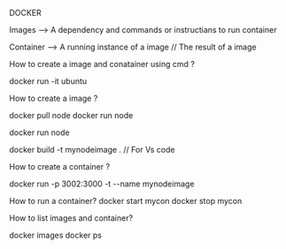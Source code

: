 DOCKER 

Images --> A dependency and commands or instructians to run container

Container --> A running instance of a image  // The result of a image

How to create a image and conatainer using cmd ?

docker run -it ubuntu 

How to create a image ?

docker pull node
docker run node 

docker run node 

docker build -t mynodeimage .  // For Vs code


How to create a container ?

docker run -p 3002:3000 -t --name mynodeimage 


How to run a container?
docker start mycon
docker stop mycon

How to list images and container?

docker images
docker ps 
